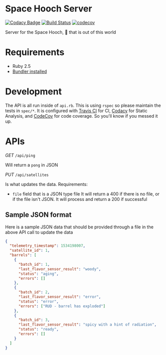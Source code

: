 # Space Hooch Server
[![Codacy Badge](https://api.codacy.com/project/badge/Grade/22d81a6654bc4105a6656cff1c7025ee)](https://www.codacy.com/project/ryanbenson/Space-Hooch-Server/dashboard?utm_source=github.com&amp;utm_medium=referral&amp;utm_content=ryanbenson/Space-Hooch-Server&amp;utm_campaign=Badge_Grade_Dashboard) [![Build Status](https://travis-ci.org/ryanbenson/Space-Hooch-Server.svg?branch=master)](https://travis-ci.org/ryanbenson/Space-Hooch-Server) [![codecov](https://codecov.io/gh/ryanbenson/Space-Hooch-Server/branch/master/graph/badge.svg)](https://codecov.io/gh/ryanbenson/Space-Hooch-Server)

Server for the Space Hooch, 🥃 that is out of this world

# Requirements
* Ruby 2.5
* [Bundler installed](https://bundler.io/)

# Development
The API is all run inside of `api.rb`. This is using `rspec` so please maintain the tests in `spec/*`. It is configured with [Travis CI](https://travis-ci.org/) for CI, [Codacy](https://codacy.com/) for Static Analysis, and [CodeCov](https://codecov.io/) for code coverage. So you'll know if you messed it up.

# APIs
_GET_ `/api/ping`

Will return a `pong` in JSON

_PUT_ `/api/satellites`

Is what updates the data. Requirements:
* `file` field that is a JSON type file
It will return a 400 if there is no file, or if the file isn't JSON. It will process and return a 200 if successful

## Sample JSON format
Here is a sample JSON data that should be provided through a file in the above API call to update the data
```json
{
  "telemetry_timestamp": 1534198007,
  "satellite_id": 1,
  "barrels": [
    {
      "batch_id": 1,
      "last_flavor_sensor_result": "woody",
      "status": "aging",
      "errors": []
    },
    {
      "batch_id": 2,
      "last_flavor_sensor_result": "error",
      "status": "error",
      "errors": ["RUD - barrel has exploded"]
    },
    {
      "batch_id": 3,
      "last_flavor_sensor_result": "spicy with a hint of radiation",
      "status": "ready",
      "errors": []
    }
  ]
}

```
